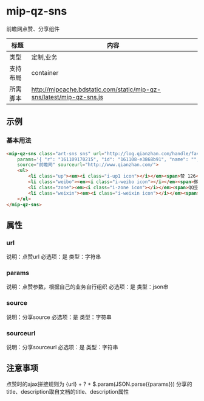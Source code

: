 # mip-qz-sns

前瞻网点赞、分享组件

标题|内容
----|----
类型|定制,业务
支持布局|container
所需脚本|http://mipcache.bdstatic.com/static/mip-qz-sns/latest/mip-qz-sns.js

## 示例

### 基本用法
```html
<mip-qz-sns class="art-sns sns" url="http://log.qianzhan.com/handle/favorAdd" 
	params='{ "r": "161109170215", "id": "161108-e3868b91", "name": "", "cate": "150", "type": "news", "url": "" }'
	source="前瞻网" sourceurl="http://www.qianzhan.com/">
    <ul>
        <li class="up"><em><i class="i-up1 icon"></i></em><span>赞 126</span></li>
        <li class="weibo"><em><i class="i-weibo icon"></i></em><span>微博</span></li>
        <li class="zone"><em><i class="i-zone icon"></i></em><span>QQ空间</span></li>
        <li class="weixin"><em><i class="i-weixin icon"></i></em><span>微信</span></li>
    </ul>
</mip-qz-sns>
```

## 属性

### url

说明：点赞url
必选项：是
类型：字符串

### params

说明：点赞参数，根据自己的业务自行组织
必选项：是
类型：json串

### source

说明：分享source
必选项：是
类型：字符串

### sourceurl

说明：分享sourceurl
必选项：是
类型：字符串

## 注意事项
点赞时的ajax拼接规则为 {url} + ? + $.param(JSON.parse({params}))
分享的title、description取自文档的title、description属性

